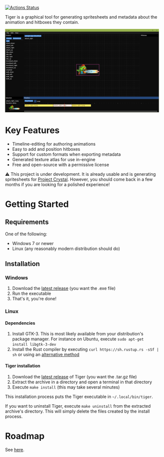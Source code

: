 [![Actions Status](https://github.com/agersant/tiger/workflows/Build/badge.svg)](https://github.com/agersant/tiger/actions)

Tiger is a graphical tool for generating spritesheets and metadata about the animation and hitboxes they contain.

![Tiger](res/readme/screenshot-0.2.0.png?raw=true "Tiger")

# Key Features

- Timeline-editing for authoring animations
- Easy to add and position hitboxes
- Support for custom formats when exporting metadata
- Generated texture atlas for use in-engine
- Free and open-source with a permissive license

⚠️ This project is under development. It is already usable and is generating spritesheets for [Project Crystal](https://github.com/agersant/crystal). However, you should come back in a few months if you are looking for a polished experience!

# Getting Started

## Requirements

One of the following:
- Windows 7 or newer
- Linux (any reasonably modern distribution should do)

## Installation

### Windows
1. Download the [latest release](https://github.com/agersant/tiger/releases/latest) (you want the .exe file)
2. Run the executable
3. That's it, you're done!

### Linux

#### Dependencies

1. Install GTK-3. This is most likely available from your distribution's package manager. For instance on Ubuntu, execute `sudo apt-get install libgtk-3-dev`
2. Install the Rust compiler by executing `curl https://sh.rustup.rs -sSf | sh` or using an [alternative method](https://www.rust-lang.org/en-US/install.html)

#### Tiger installation
1. Download the [latest release]((https://github.com/agersant/tiger/releases/latest)) of Tiger (you want the .tar.gz file)
2. Extract the archive in a directory and open a terminal in that directory
3. Execute `make install` (this may take several minutes)

This installation process puts the Tiger executable in `~/.local/bin/tiger`.

If you want to uninstall Tiger, execute `make uninstall` from the extracted archive's directory. This will simply delete the files created by the install process.

# Roadmap

See [here](Roadmap.md).
